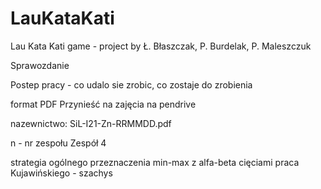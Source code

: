 # LauKataKati
Lau Kata Kati game - project by Ł. Błaszczak, P. Burdelak, P. Maleszczuk

Sprawozdanie

Postep pracy - co udalo sie zrobic, co zostaje do zrobienia

format PDF
Przynieść na zajęcia na pendrive

nazewnictwo:
  SiL-I21-Zn-RRMMDD.pdf

n - nr zespołu
Zespół 4

strategia ogólnego przeznaczenia min-max z alfa-beta cięciami
praca Kujawińskiego - szachys
